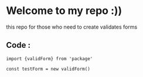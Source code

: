 # Welcome to my repo :))
<p>this repo for those who need to create validates forms </p>

## Code :
```
import {validForm} from 'package'

const testForm = new validForm()
```